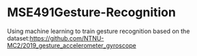 # MSE491Gesture-Recognition
Using machine learning to train gesture recognition based on the dataset:https://github.com/NTNU-MC2/2019_gesture_accelerometer_gyroscope
